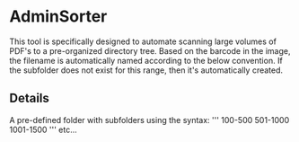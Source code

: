 # AdminSorter
This tool is specifically designed to automate scanning large volumes of PDF's to a pre-organized directory tree.
Based on the barcode in the image, the filename is automatically named according to the below convention.  If the subfolder does not
exist for this range, then it's automatically created.

## Details
A pre-defined folder with subfolders using the syntax:
'''
100-500
501-1000
1001-1500
'''
etc...

